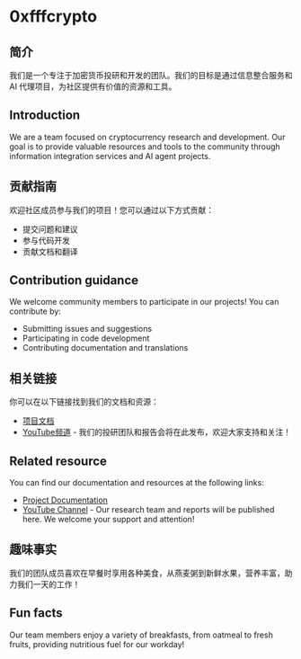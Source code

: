 # 0xfffcrypto

## 简介
我们是一个专注于加密货币投研和开发的团队。我们的目标是通过信息整合服务和 AI 代理项目，为社区提供有价值的资源和工具。

## Introduction
We are a team focused on cryptocurrency research and development. Our goal is to provide valuable resources and tools to the community through information integration services and AI agent projects.

## 贡献指南
欢迎社区成员参与我们的项目！您可以通过以下方式贡献：
- 提交问题和建议
- 参与代码开发
- 贡献文档和翻译

## Contribution guidance
We welcome community members to participate in our projects! You can contribute by:
- Submitting issues and suggestions
- Participating in code development
- Contributing documentation and translations

## 相关链接
你可以在以下链接找到我们的文档和资源：
- [项目文档](https://0xfffcrypto.gitbook.io/0xfffcrypto/)
- [YouTube频道](https://www.youtube.com/@7tigerCrypto) - 我们的投研团队和报告会将在此发布，欢迎大家支持和关注！

## Related resource
You can find our documentation and resources at the following links:
- [Project Documentation](https://0xfffcrypto.gitbook.io/0xfffcrypto/)
- [YouTube Channel](https://www.youtube.com/@7tigerCrypto) - Our research team and reports will be published here. We welcome your support and attention!

## 趣味事实
我们的团队成员喜欢在早餐时享用各种美食，从燕麦粥到新鲜水果，营养丰富，助力我们一天的工作！

## Fun facts
Our team members enjoy a variety of breakfasts, from oatmeal to fresh fruits, providing nutritious fuel for our workday!

